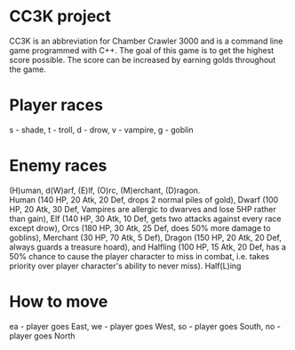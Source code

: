 # CC3K project
CC3K is an abbreviation for Chamber Crawler 3000 and is a command line game programmed with C++.
The goal of this game is to get the highest score possible. The score can be increased by earning golds throughout the game.
# Player races
s - shade, t - troll, d - drow, v - vampire, g - goblin
# Enemy races
(H)uman, d(W)arf, (E)lf, (O)rc, (M)erchant, (D)ragon.                               
Human (140 HP, 20 Atk, 20 Def, drops 2 normal piles of gold), Dwarf (100 HP, 20
Atk, 30 Def, Vampires are allergic to dwarves and lose 5HP rather than gain), Elf (140 HP, 30 Atk, 10 Def,
gets two attacks against every race except drow), Orcs (180 HP, 30 Atk, 25 Def, does 50% more damage to
goblins), Merchant (30 HP, 70 Atk, 5 Def), Dragon (150 HP, 20 Atk, 20 Def, always guards a treasure hoard),
and Halfling (100 HP, 15 Atk, 20 Def, has a 50% chance to cause the player character to miss in combat, i.e.
takes priority over player character's ability to never miss).
Half(L)ing
# How to move
ea - player goes East, we - player goes West, so - player goes South, no - player goes North


